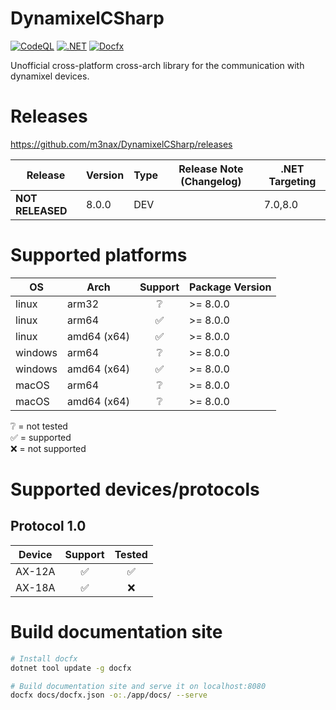 # DynamixelCSharp

[![CodeQL](https://github.com/m3nax/DynamixelCSharp/actions/workflows/codeql.yml/badge.svg)](https://github.com/m3nax/DynamixelCSharp/actions/workflows/codeql.yml)
[![.NET](https://github.com/m3nax/DynamixelCSharp/actions/workflows/dotnet.yml/badge.svg)](https://github.com/m3nax/DynamixelCSharp/actions/workflows/dotnet.yml)
[![Docfx](https://github.com/m3nax/DynamixelCSharp/actions/workflows/docfx.yaml/badge.svg)](https://github.com/m3nax/DynamixelCSharp/actions/workflows/docfx.yaml)

Unofficial cross-platform cross-arch library for the communication with dynamixel devices.

# Releases

https://github.com/m3nax/DynamixelCSharp/releases

| Release  | Version | Type   | Release Note (Changelog)                                       | .NET Targeting |
|----------|---------|--------|----------------------------------------------------------------|----------------|
| **NOT RELEASED**   | 8.0.0  | DEV |                                                          |7.0,8.0         |

# Supported platforms

| OS         | Arch        | Support  | Package Version |
|------------|-------------|:--------:|-----------------|
| linux      | arm32       | ❔      | >= 8.0.0        |
| linux      | arm64       | ✅      | >= 8.0.0        |
| linux      | amd64 (x64) | ✅      | >= 8.0.0        |
| windows    | arm64       | ❔      | >= 8.0.0        |
| windows    | amd64 (x64) | ✅      | >= 8.0.0        |
| macOS      | arm64       | ❔      | >= 8.0.0        |
| macOS      | amd64 (x64) | ❔      | >= 8.0.0        |

<div>❔ = not tested</div>
<div>✅ = supported</div>
<div>❌ = not supported</div>

# Supported devices/protocols
## Protocol 1.0
| Device | Support | Tested |
|--------|:-------:|:------:|
| AX-12A | ✅      | ✅     |
| AX-18A | ✅      | ❌     |

# Build documentation site
```bash
# Install docfx
dotnet tool update -g docfx

# Build documentation site and serve it on localhost:8080
docfx docs/docfx.json -o:./app/docs/ --serve
```
